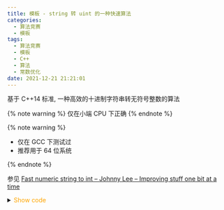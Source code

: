 ```yaml
---
title: 模板 - string 转 uint 的一种快速算法
categories:
  - 算法竞赛
  - 模板
tags:
  - 算法竞赛
  - 模板
  - C++
  - 算法
  - 常数优化
date: 2021-12-21 21:21:01
---
```


基于 C++14 标准, 一种高效的十进制字符串转无符号整数的算法

{% note warning %}
仅在小端 CPU 下正确
{% endnote %}

{% note warning %}

- 仅在 GCC 下测试过
- 推荐用于 64 位系统

{% endnote %}

<!-- more -->

参见 [Fast numeric string to int – Johnny Lee – Improving stuff one bit at a time](https://johnnylee-sde.github.io/Fast-numeric-string-to-int/)

<details>
<summary><font color='orange'>Show code</font></summary>

{% include_code lang:cpp fast-str2uint/dec2uint_mod.hpp %}

</details>
